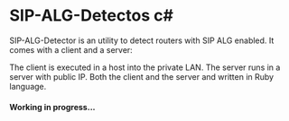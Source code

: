 # SIP-ALG-Detectos c#

SIP-ALG-Detector is an utility to detect routers with SIP ALG enabled. It comes with a client and a server:

The client is executed in a host into the private LAN.
The server runs in a server with public IP.
Both the client and the server and written in Ruby language.

<h4> Working in progress... </h4>
